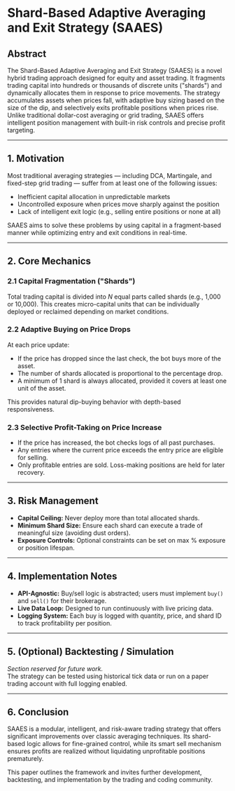 # Shard-Based Adaptive Averaging and Exit Strategy (SAAES)

## Abstract

The Shard-Based Adaptive Averaging and Exit Strategy (SAAES) is a novel hybrid trading approach designed for equity and asset trading. It fragments trading capital into hundreds or thousands of discrete units ("shards") and dynamically allocates them in response to price movements. The strategy accumulates assets when prices fall, with adaptive buy sizing based on the size of the dip, and selectively exits profitable positions when prices rise. Unlike traditional dollar-cost averaging or grid trading, SAAES offers intelligent position management with built-in risk controls and precise profit targeting.

---

## 1. Motivation

Most traditional averaging strategies — including DCA, Martingale, and fixed-step grid trading — suffer from at least one of the following issues:

- Inefficient capital allocation in unpredictable markets
- Uncontrolled exposure when prices move sharply against the position
- Lack of intelligent exit logic (e.g., selling entire positions or none at all)

SAAES aims to solve these problems by using capital in a fragment-based manner while optimizing entry and exit conditions in real-time.

---

## 2. Core Mechanics

### 2.1 Capital Fragmentation ("Shards")

Total trading capital is divided into *N* equal parts called shards (e.g., 1,000 or 10,000). This creates micro-capital units that can be individually deployed or reclaimed depending on market conditions.

### 2.2 Adaptive Buying on Price Drops

At each price update:
- If the price has dropped since the last check, the bot buys more of the asset.
- The number of shards allocated is proportional to the percentage drop.
- A minimum of 1 shard is always allocated, provided it covers at least one unit of the asset.

This provides natural dip-buying behavior with depth-based responsiveness.

### 2.3 Selective Profit-Taking on Price Increase

- If the price has increased, the bot checks logs of all past purchases.
- Any entries where the current price exceeds the entry price are eligible for selling.
- Only profitable entries are sold. Loss-making positions are held for later recovery.

---

## 3. Risk Management

- **Capital Ceiling:** Never deploy more than total allocated shards.
- **Minimum Shard Size:** Ensure each shard can execute a trade of meaningful size (avoiding dust orders).
- **Exposure Controls:** Optional constraints can be set on max % exposure or position lifespan.

---

## 4. Implementation Notes

- **API-Agnostic:** Buy/sell logic is abstracted; users must implement `buy()` and `sell()` for their brokerage.
- **Live Data Loop:** Designed to run continuously with live pricing data.
- **Logging System:** Each buy is logged with quantity, price, and shard ID to track profitability per position.

---

## 5. (Optional) Backtesting / Simulation

_Section reserved for future work._  
The strategy can be tested using historical tick data or run on a paper trading account with full logging enabled.

---

## 6. Conclusion

SAAES is a modular, intelligent, and risk-aware trading strategy that offers significant improvements over classic averaging techniques. Its shard-based logic allows for fine-grained control, while its smart sell mechanism ensures profits are realized without liquidating unprofitable positions prematurely.

This paper outlines the framework and invites further development, backtesting, and implementation by the trading and coding community.
